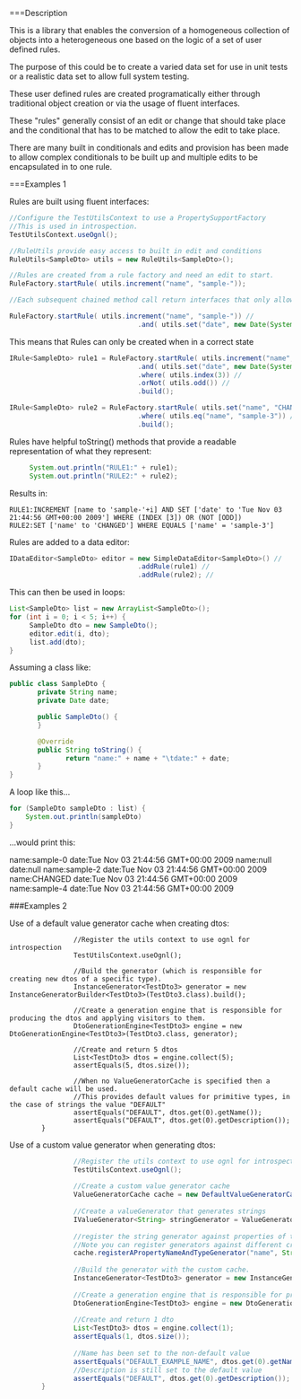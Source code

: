 

===Description

This is a library that enables the conversion of a homogeneous collection of objects into a heterogeneous one based on the logic of a set of user defined rules.

The purpose of this could be to create a varied data set for use in unit tests or a realistic data set to allow full system testing.

These user defined rules are created programatically either through traditional object creation or via the usage of fluent interfaces.

These "rules" generally consist of an edit or change that should take place and the conditional that has to be matched to allow the edit to take place.

There are many built in conditionals and edits and provision has been made to allow complex conditionals to be built up and multiple edits to be encapsulated in to one rule.

===Examples 1

Rules are built using fluent interfaces:

```java
//Configure the TestUtilsContext to use a PropertySupportFactory
//This is used in introspection.
TestUtilsContext.useOgnl();

//RuleUtils provide easy access to built in edit and conditions
RuleUtils<SampleDto> utils = new RuleUtils<SampleDto>();

//Rules are created from a rule factory and need an edit to start. 
RuleFactory.startRule( utils.increment("name", "sample-"));

//Each subsequent chained method call return interfaces that only allows the writer to //call methods in the correct order.

RuleFactory.startRule( utils.increment("name", "sample-")) // 
                                .and( utils.set("date", new Date(System.currentTimeMillis())));
```

This means that Rules can only be created when in a correct state

```java
IRule<SampleDto> rule1 = RuleFactory.startRule( utils.increment("name", "sample-")) //
                                .and( utils.set("date", new Date(System.currentTimeMillis()))) //
                                .where( utils.index(3)) //
                                .orNot( utils.odd()) //
                                .build();

IRule<SampleDto> rule2 = RuleFactory.startRule( utils.set("name", "CHANGED")) //
                                .where( utils.eq("name", "sample-3")) //
                                .build();
```

Rules have helpful toString() methods that provide a readable representation of what they represent:

```java
     System.out.println("RULE1:" + rule1);
     System.out.println("RULE2:" + rule2);
```

Results in:

    RULE1:INCREMENT [name to 'sample-'+i] AND SET ['date' to 'Tue Nov 03 21:44:56 GMT+00:00 2009'] WHERE (INDEX [3]) OR (NOT [ODD]) 
    RULE2:SET ['name' to 'CHANGED'] WHERE EQUALS ['name' = 'sample-3']


Rules are added to a data editor:

```java
IDataEditor<SampleDto> editor = new SimpleDataEditor<SampleDto>() //
                                .addRule(rule1) //
                                .addRule(rule2); //
```

This can then be used in loops:

```java
List<SampleDto> list = new ArrayList<SampleDto>();
for (int i = 0; i < 5; i++) {
     SampleDto dto = new SampleDto();
     editor.edit(i, dto);
     list.add(dto);
}
```

Assuming a class like:

```java
public class SampleDto {
       private String name;
       private Date date;

       public SampleDto() {
       }

       @Override
       public String toString() {
              return "name:" + name + "\tdate:" + date;
       }
}
```

A loop like this...

```java
for (SampleDto sampleDto : list) {
    System.out.println(sampleDto)
}
```

...would print this:

   name:sample-0	  date:Tue Nov 03 21:44:56 GMT+00:00 2009
   name:null	      date:null
   name:sample-2	  date:Tue Nov 03 21:44:56 GMT+00:00 2009
   name:CHANGED	      date:Tue Nov 03 21:44:56 GMT+00:00 2009
   name:sample-4	  date:Tue Nov 03 21:44:56 GMT+00:00 2009

###Examples 2

Use of a default value generator cache when creating dtos:

```
                //Register the utils context to use ognl for introspection
                TestUtilsContext.useOgnl();
                
                //Build the generator (which is responsible for creating new dtos of a specific type).
                InstanceGenerator<TestDto3> generator = new InstanceGeneratorBuilder<TestDto3>(TestDto3.class).build();
                
                //Create a generation engine that is responsible for producing the dtos and applying visitors to them.
                DtoGenerationEngine<TestDto3> engine = new DtoGenerationEngine<TestDto3>(TestDto3.class, generator);
                
                //Create and return 5 dtos
                List<TestDto3> dtos = engine.collect(5);
                assertEquals(5, dtos.size());
                
                //When no ValueGeneratorCache is specified then a default cache will be used.
                //This provides default values for primitive types, in the case of strings the value "DEFAULT"
                assertEquals("DEFAULT", dtos.get(0).getName());
                assertEquals("DEFAULT", dtos.get(0).getDescription());
        }
```

Use of a custom value generator when generating dtos:

```java
                //Register the utils context to use ognl for introspection
                TestUtilsContext.useOgnl();
                
                //Create a custom value generator cache
                ValueGeneratorCache cache = new DefaultValueGeneratorCache(); //
                
                //Create a valueGenerator that generates strings
                IValueGenerator<String> stringGenerator = ValueGeneratorFactory.createStringGenerator("DEFAULT_EXAMPLE_NAME");
                
                //register the string generator against properties of type string called name.
                //Note you can register generators against different criteria (See ValueGeneratorCache.java) 
                cache.registerAPropertyNameAndTypeGenerator("name", String.class, stringGenerator);
                
                //Build the generator with the custom cache.
                InstanceGenerator<TestDto3> generator = new InstanceGeneratorBuilder<TestDto3>(TestDto3.class, cache).build();
                
                //Create a generation engine that is responsible for producing the dtos and applying visitors to them.
                DtoGenerationEngine<TestDto3> engine = new DtoGenerationEngine<TestDto3>(TestDto3.class, generator);
                
                //Create and return 1 dto
                List<TestDto3> dtos = engine.collect(1);
                assertEquals(1, dtos.size());
                
                //Name has been set to the non-default value
                assertEquals("DEFAULT_EXAMPLE_NAME", dtos.get(0).getName());
                //Description is still set to the default value
                assertEquals("DEFAULT", dtos.get(0).getDescription());
        }
```


